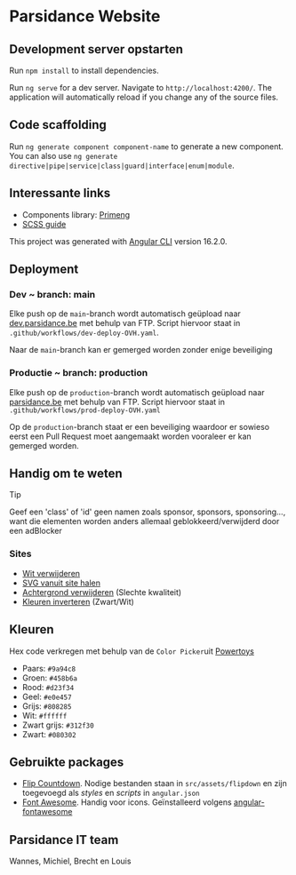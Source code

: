 # Parsidance Website

## Development server opstarten

Run `npm install` to install dependencies.

Run `ng serve` for a dev server. Navigate to `http://localhost:4200/`. The application will automatically reload if you change any of the source files.

## Code scaffolding

Run `ng generate component component-name` to generate a new component. You can also use `ng generate directive|pipe|service|class|guard|interface|enum|module`.

## Interessante links

- Components library: [Primeng](https://www.primeng.org)
- [SCSS guide](https://docs.gitlab.com/ee/development/fe_guide/style/scss.html)

This project was generated with [Angular CLI](https://github.com/angular/angular-cli) version 16.2.0.

## Deployment

### Dev ~ branch: main

Elke push op de `main`-branch wordt automatisch geüpload naar [dev.parsidance.be](https://dev.parsidance.be) met behulp van FTP. Script hiervoor staat in `.github/workflows/dev-deploy-OVH.yaml`.

Naar de `main`-branch kan er gemerged worden zonder enige beveiliging

### Productie ~ branch: production

Elke push op de `production`-branch wordt automatisch geüpload naar [parsidance.be](https://parsidance.be) met behulp van FTP. Script hiervoor staat in `.github/workflows/prod-deploy-OVH.yaml`

Op de `production`-branch staat er een beveiliging waardoor er sowieso eerst een Pull Request moet aangemaakt worden vooraleer er kan gemerged worden.

## Handig om te weten

> [!TIP]
> Geef een 'class' of 'id' geen namen zoals sponsor, sponsors, sponsoring..., want die elementen worden anders allemaal geblokkeerd/verwijderd door een adBlocker

### Sites

- [Wit verwijderen](https://remove-white-background.imageonline.co/)
- [SVG vanuit site halen](https://jakearchibald.github.io/svgomg/)
- [Achtergrond verwijderen](https://www.remove.bg/upload) (Slechte kwaliteit)
- [Kleuren inverteren](https://pinetools.com/invert-image-colors) (Zwart/Wit)

## Kleuren

  Hex code verkregen met behulp van de `Color Picker`uit [Powertoys](https://github.com/microsoft/PowerToys)

- Paars: `#9a94c8`
- Groen: `#458b6a`
- Rood: `#d23f34`
- Geel: `#e0e457`
- Grijs: `#808285`
- Wit: `#ffffff`
- Zwart grijs: `#312f30`
- Zwart: `#080302`

## Gebruikte packages

- [Flip Countdown](https://github.com/PButcher/flipdown). Nodige bestanden staan in `src/assets/flipdown` en zijn toegevoegd als *styles* en *scripts* in `angular.json`  
- [Font Awesome](https://fontawesome.com/). Handig voor icons. Geïnstalleerd volgens [angular-fontawesome](https://github.com/FortAwesome/angular-fontawesome)

## Parsidance IT team

Wannes, Michiel, Brecht en Louis
